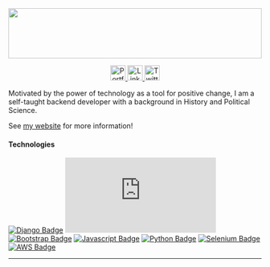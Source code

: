 
  <img src="https://blogger.googleusercontent.com/img/a/AVvXsEju1LB2dKtYtb9PzZWEPqmA6v563bHkDzXNOVjiusGp3xNpcGOhk_1tA70IEw0swy1ce0R5DDbbPBO5EqIjksinT_pEKbKZ9-QVbnLYaJCgeCQHMls0sAtSan_zZnm0lg1b4G5dkjTDpjCpI4FaVFDLFNQK2Csp6vXdgD8PZ-k6kwfu09wCFTLhE1CM2A=s1920" height="100" width="100%">


<p align="center">
  <a target="_blank" href="https://theutopians.info/">
    <img src="https://raw.githubusercontent.com/cafloyd/cafloyd/master/images/branded-link.png" width="30px;" alt="Portfolio Site" />
  </a>
  <a target="_blank" href="https://theutopians.info">
    <img src="https://raw.githubusercontent.com/cafloyd/cafloyd/master/images/branded-linkedin.png" width="30px;" alt="LinkedIn" />
  </a>
  <a target="_blank" href="https://theutopians.info">
    <img src="https://raw.githubusercontent.com/cafloyd/cafloyd/master/images/branded-twitter.png" width="30px;" alt="Twitter" />
  </a>
  
</p>



Motivated by the power of technology as a tool for positive change, I am a self-taught backend developer with a background in History and Political Science.

See [my website](https://theutopians.info) for more information!

#### Technologies
[![Django Badge](https://img.shields.io/static/v1?label=|&message=DJANGO&color=23555f&style=plastic&logo=django)](#) [![Vue Badge](https://img.shields.io/static/v1?label=|&message=VUEJS&color=2b625f&style=plastic&logo=vue.js)](#)  [![Bootstrap Badge](https://img.shields.io/static/v1?label=|&message=BOOTSTRAP&color=316c5e&style=plastic&logo=bootstrap)](#) [![Javascript Badge](https://img.shields.io/static/v1?label=|&message=JAVASCRIPT&color=3c7f5d&style=plastic&logo=javascript)](#) [![Python Badge](https://img.shields.io/static/v1?label=|&message=PYTHON&color=52985b&style=plastic&logo=python)](#) [![Selenium Badge](https://img.shields.io/static/v1?label=|&message=SELENIUM&color=98bf53&style=plastic&logo=selenium)](#) [![AWS Badge](https://img.shields.io/static/v1?label=|&message=AWS&color=cdd148&style=plastic&logo=amazon)](#)

---
